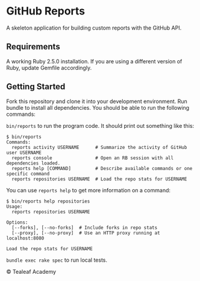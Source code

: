 # GitHub Reports

A skeleton application for building custom reports with the GitHub API.

## Requirements

A working Ruby 2.5.0 installation. If you are using a different version of Ruby, update Gemfile accordingly.

## Getting Started

Fork this repository and clone it into your development environment.
Run bundle to install all dependencies.
You should be able to run the following commands:

`bin/reports` to run the program code. It should print out something like this:

```
$ bin/reports
Commands:
  reports activity USERNAME      # Summarize the activity of GitHub user USERNAME
  reports console                # Open an RB session with all dependencies loaded.
  reports help [COMMAND]         # Describe available commands or one specific command
  reports repositories USERNAME  # Load the repo stats for USERNAME
```

You can use `reports help` to get more information on a command:

```
$ bin/reports help repositories
Usage:
  reports repositories USERNAME

Options:
  [--forks], [--no-forks]  # Include forks in repo stats
  [--proxy], [--no-proxy]  # Use an HTTP proxy running at localhost:8080

Load the repo stats for USERNAME
```

`bundle exec rake spec` to run local tests.


&copy; Tealeaf Academy
